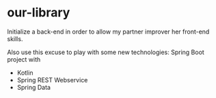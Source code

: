 # our-library
Initialize a back-end in order to allow my partner improver her front-end skills.

Also use this excuse to play with some new technologies: 
Spring Boot project with
- Kotlin
- Spring REST Webservice 
- Spring Data

